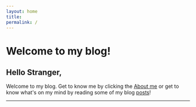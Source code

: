 ```yaml
---
layout: home
title: 
permalink: /
---
```


# Welcome to my blog!


## Hello Stranger,

Welcome to my blog. Get to know me by clicking the [About me](/about) or get to know what's on my mind by reading some of my blog [posts](/posts)!


---------------------------